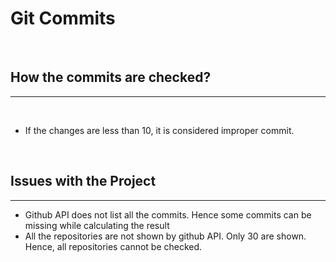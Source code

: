 <h1>Git Commits</h1>
<br>
<h2>How the commits are checked?</h2>
<hr>
<br>
<ul>
<li>If the changes are less than 10, it is considered improper commit.</li>
</ul>
<br>
<h2>Issues with the Project</h2>
<hr>
<ul>
<li>Github API does not list all the commits. Hence some commits can be missing while calculating the result</li>
<li>All the repositories are not shown by github API. Only 30 are shown. Hence, all repositories cannot be checked.</li>
</ul>
<br>

